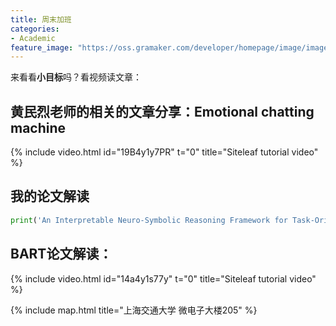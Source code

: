 ```yaml
---
title: 周末加班
categories:
- Academic
feature_image: "https://oss.gramaker.com/developer/homepage/image/image-1579053734709.png"
---
```

来看看**小目标**吗？看视频读文章：
<!-- more -->
## 黄民烈老师的相关的文章分享：Emotional chatting machine
{% include video.html id="19B4y1y7PR" t="0" title="Siteleaf tutorial video" %}

## 我的论文解读
```python
print('An Interpretable Neuro-Symbolic Reasoning Framework for Task-Oriented Dialogue Generation')
```
## BART论文解读：
{% include video.html id="14a4y1s77y" t="0" title="Siteleaf tutorial video" %}


{% include map.html title="上海交通大学 微电子大楼205" %}
